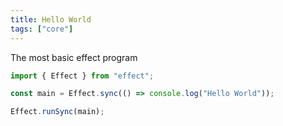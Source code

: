 ```yaml
---
title: Hello World
tags: ["core"]
---
```


The most basic effect program

```ts twoslash withOutput
import { Effect } from "effect";

const main = Effect.sync(() => console.log("Hello World"));

Effect.runSync(main);
```
